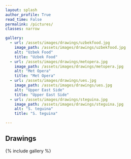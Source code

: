 ```yaml
---
layout: splash
author_profile: True
read_time: False
permalink: /pictures/
classes: narrow

gallery:
  - url: /assets/images/drawings/uzbekfood.jpg
    image_path: /assets/images/drawings/uzbekfood.jpg
    alt: "Uzbek Food"
    title: "Uzbek Food"
  - url: /assets/images/drawings/metopera.jpg
    image_path: /assets/images/drawings/metopera.jpg
    alt: "Met Opera"
    title: "Met Opera"
  - url: /assets/images/drawings/ues.jpg
    image_path: /assets/images/drawings/ues.jpg
    alt: "Upper East Side"
    title: "Upper East Side"
  - url: /assets/images/drawings/steguina.jpg
    image_path: /assets/images/drawings/steguina.jpg
    alt: "S. teguina"
    title: "S. teguina"

---
```


## Drawings

{% include gallery %}

